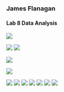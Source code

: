 ### James Flanagan
#### Lab 8 Data Analysis


![](copyingsheet.png)

![](libraryies1.png)
![](libraries2.png)

![](pythonscriptcopy.png)

![](plt_finaledit.png)

![](cv2.png)
![](figure1.png)
![](figure2.png)
![](figure3.png)
![](figure4.png)
![](figure5.png)
![](figure6.png)





